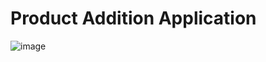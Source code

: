 # Product Addition Application


![image](https://raw.githubusercontent.com/erolemre1/product-addition-application/main/pruduct-add.gif)
